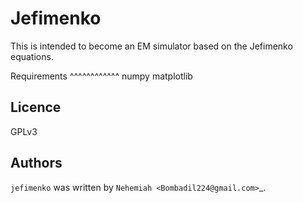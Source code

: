 Jefimenko
=========

This is intended to become an EM simulator based on the Jefimenko equations.

Requirements
^^^^^^^^^^^^
numpy
matplotlib

Licence
-------
GPLv3

Authors
-------

`jefimenko` was written by `Nehemiah <Bombadil224@gmail.com>`_.
